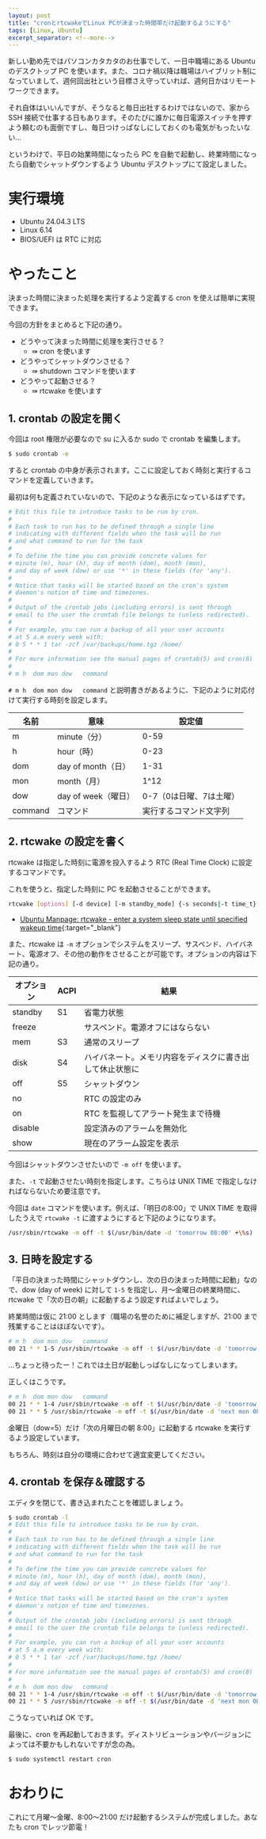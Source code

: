 ```yaml
---
layout: post
title: "cronとrtcwakeでLinux PCが決まった時間帯だけ起動するようにする"
tags: [Linux, Ubuntu]
excerpt_separator: <!--more-->
---
```


新しい勤め先ではパソコンカタカタのお仕事でして、一日中職場にある Ubuntu のデスクトップ PC を使います。また、コロナ禍以降は職場はハイブリット制になっていまして、週何回出社という目標さえ守っていれば、週何日かはリモートワークできます。

それ自体はいいんですが、そうなると毎日出社するわけではないので、家から SSH 接続で仕事する日もあります。そのたびに誰かに毎日電源スイッチを押すよう頼むのも面倒ですし、毎日つけっぱなしにしておくのも電気がもったいない…

というわけで、平日の始業時間になったら PC を自動で起動し、終業時間になったら自動でシャットダウンするよう Ubuntu デスクトップにて設定しました。

<!--more-->	

# 実行環境

- Ubuntu 24.04.3 LTS
- Linux 6.14
- BIOS/UEFI は RTC に対応

# やったこと

決まった時間に決まった処理を実行するよう定義する cron を使えば簡単に実現できます。

今回の方針をまとめると下記の通り。

- どうやって決まった時間に処理を実行させる？
  - ⇛ cron を使います
- どうやってシャットダウンさせる？
  - ⇛ shutdown コマンドを使います
- どうやって起動させる？
  - ⇛ rtcwake を使います

## 1. crontab の設定を開く

今回は root 権限が必要なので su に入るか sudo で crontab を編集します。

```bash
$ sudo crontab -e
```

すると crontab の中身が表示されます。ここに設定しておく時刻と実行するコマンドを定義していきます。

最初は何も定義されていないので、下記のような表示になっているはずです。

```bash
# Edit this file to introduce tasks to be run by cron.
#
# Each task to run has to be defined through a single line
# indicating with different fields when the task will be run
# and what command to run for the task
#
# To define the time you can provide concrete values for
# minute (m), hour (h), day of month (dom), month (mon),
# and day of week (dow) or use '*' in these fields (for 'any').
#
# Notice that tasks will be started based on the cron's system
# daemon's notion of time and timezones.
#
# Output of the crontab jobs (including errors) is sent through
# email to the user the crontab file belongs to (unless redirected).
#
# For example, you can run a backup of all your user accounts
# at 5 a.m every week with:
# 0 5 * * 1 tar -zcf /var/backups/home.tgz /home/
#
# For more information see the manual pages of crontab(5) and cron(8)
#
# m h  dom mon dow   command
```

``# m h  dom mon dow   command`` と説明書きがあるように、下記のように対応付けて実行する時刻を設定します。

| 名前    | 意味                | 設定値                  |
| ------- | ------------------- | ----------------------- |
| m       | minute（分）        | 0-59                    |
| h       | hour（時）          | 0-23                    |
| dom     | day of month（日）  | 1-31                    |
| mon     | month（月）         | 1^12                    |
| dow     | day of week（曜日） | 0-7（0は日曜、7は土曜） |
| command | コマンド            | 実行するコマンド文字列  |

## 2. rtcwake の設定を書く

rtcwake は指定した時刻に電源を投入するよう RTC (Real Time Clock) に設定するコマンドです。

これを使うと、指定した時刻に PC を起動させることができます。

```bash
rtcwake [options] [-d device] [-m standby_mode] {-s seconds|-t time_t}
```

- [Ubuntu Manpage: rtcwake - enter a system sleep state until specified wakeup time](https://manpages.ubuntu.com/manpages/jammy/en/man8/rtcwake.8.html){:target="_blank"}

また、rtcwake は ``-m`` オプションでシステムをスリープ、サスペンド、ハイバネート、電源オフ、その他の動作をさせることが可能です。オプションの内容は下記の通り。

| オプション | ACPI | 結果                                                     |
| ---------- | ---- | -------------------------------------------------------- |
| standby    | S1   | 省電力状態                                               |
| freeze     |      | サスペンド。電源オフにはならない                         |
| mem        | S3   | 通常のスリープ                                           |
| disk       | S4   | ハイバネート。メモリ内容をディスクに書き出して休止状態に |
| off        | S5   | シャットダウン                                           |
| no         |      | RTC の設定のみ                                           |
| on         |      | RTC を監視してアラート発生まで待機                       |
| disable    |      | 設定済みのアラームを無効化                               |
| show       |      | 現在のアラーム設定を表示                                 |

今回はシャットダウンさせたいので ``-m off`` を使います。



また、``-t`` で起動させたい時刻を指定します。こちらは UNIX TIME で指定しなければならないため要注意です。

今回は ``date`` コマンドを使います。例えば、「明日の8:00」で UNIX TIME を取得したうえで ``rtcwake -t`` に渡すようにすると下記のようになります。

```bash
/usr/sbin/rtcwake -m off -t $(/usr/bin/date -d 'tomorrow 08:00' +\%s)
```

## 3. 日時を設定する

「平日の決まった時間にシャットダウンし、次の日の決まった時間に起動」なので、dow (day of week) に対して ``1-5`` を指定し、月～金曜日の終業時間に、rtcwake で「次の日の朝」に起動するよう設定すればよいでしょう。

終業時間は仮に 21:00 とします（職場の名誉のために補足しますが、21:00 まで残業することはほぼないです）。

```bash
# m h  dom mon dow   command
00 21 * * 1-5 /usr/sbin/rtcwake -m off -t $(/usr/bin/date -d 'tomorrow 08:00' +\%s)
```

…ちょっと待ったー！これでは土日が起動しっぱなしになってしまいます。

正しくはこうです。

```bash
# m h  dom mon dow   command
00 21 * * 1-4 /usr/sbin/rtcwake -m off -t $(/usr/bin/date -d 'tomorrow 08:00' +\%s)
00 21 * * 5 /usr/sbin/rtcwake -m off -t $(/usr/bin/date -d 'next mon 08:00' +\%s)
```

金曜日（dow=5）だけ「次の月曜日の朝 8:00」に起動する rtcwake を実行するよう設定しています。

もちろん、時刻は自分の環境に合わせて適宜変更してください。

## 4. crontab を保存＆確認する

エディタを閉じて、書き込まれたことを確認しましょう。

```bash
$ sudo crontab -l
# Edit this file to introduce tasks to be run by cron.
#
# Each task to run has to be defined through a single line
# indicating with different fields when the task will be run
# and what command to run for the task
#
# To define the time you can provide concrete values for
# minute (m), hour (h), day of month (dom), month (mon),
# and day of week (dow) or use '*' in these fields (for 'any').
#
# Notice that tasks will be started based on the cron's system
# daemon's notion of time and timezones.
#
# Output of the crontab jobs (including errors) is sent through
# email to the user the crontab file belongs to (unless redirected).
#
# For example, you can run a backup of all your user accounts
# at 5 a.m every week with:
# 0 5 * * 1 tar -zcf /var/backups/home.tgz /home/
#
# For more information see the manual pages of crontab(5) and cron(8)
#
# m h  dom mon dow   command
00 21 * * 1-4 /usr/sbin/rtcwake -m off -t $(/usr/bin/date -d 'tomorrow 08:00' +\%s)
00 21 * * 5 /usr/sbin/rtcwake -m off -t $(/usr/bin/date -d 'next mon 08:00' +\%s)
```

こうなっていれば OK です。

最後に、cron を再起動しておきます。ディストリビューションやバージョンによっては不要かもしれないですが念の為。

```bash
$ sudo systemctl restart cron
```

# おわりに

これにて月曜～金曜、8:00～21:00 だけ起動するシステムが完成しました。あなたも cron でレッツ節電！
